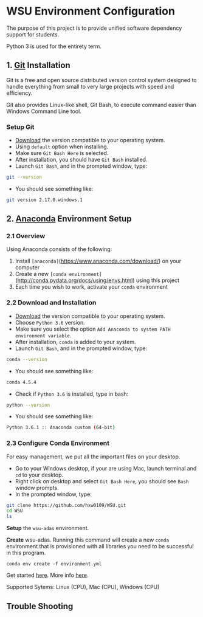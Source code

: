 # WSU Environment Configuration

The purpose of this project is to provide unified software dependency support for students.

Python 3 is used for the entirety term.


## 1. [Git](https://git-scm.com/) Installation

Git is a free and open source distributed version control system designed to handle everything from small to very large projects with speed and efficiency.

Git also provides Linux-like shell, Git Bash, to execute command easier than Windows Command Line tool.

### Setup Git
- [Download](https://git-scm.com/download/) the version compatible to your operating system.
- Using `default` option when installing.
- Make sure `Git Bash Here` is selected.
- After installation, you should have `Git Bash` installed.
- Launch `Git Bash`, and in the prompted window, type:
```sh
git --version
```
- You should see something like:
```sh
git version 2.17.0.windows.1
```

## 2. [Anaconda](https://www.anaconda.com/) Environment Setup
### 2.1 Overview
Using Anaconda consists of the following:

1. Install `[anaconda]`(https://www.anaconda.com/download/) on your computer
2. Create a new `[conda environment]`(http://conda.pydata.org/docs/using/envs.html) using this project
3. Each time you wish to work, activate your `conda` environment

### 2.2 Download and Installation
- [Download](https://www.anaconda.com/download/) the version compatible to your operating system.
- Choose `Python 3.6` version.
- Make sure you select the option `Add Anaconda to system PATH environment variable`.
- After installation, `conda` is added to your system.
- Launch `Git Bash`, and in the prompted window, type:
```sh
conda --version
```
- You should see something like:
```sh
conda 4.5.4
```
- Check if `Python 3.6` is installed, type in bash:
```sh
python --version
```
- You should see something like:
```sh
Python 3.6.1 :: Anaconda custom (64-bit)
```

### 2.3 Configure Conda Environment
For easy management, we put all the important files on your desktop.
- Go to your Windows desktop, if your are using Mac, launch terminal and `cd` to your desktop.
- Right click on desktop and select `Git Bash Here`, you should see `Bash` window prompts.
- In the prompted window, type:
```sh
git clone https://github.com/hxw0109/WSU.git
cd WSU
ls
```

**Setup** the `wsu-adas` environment. 

**Create** wsu-adas.  Running this command will create a new `conda` environment that is provisioned with all libraries you need to be successful in this program.
```
conda env create -f environment.yml
```











Get started [here](doc/configure_via_anaconda.md). More info [here](http://conda.pydata.org/docs/).

Supported Sytems: Linux (CPU), Mac (CPU), Windows (CPU)    


## Trouble Shooting

